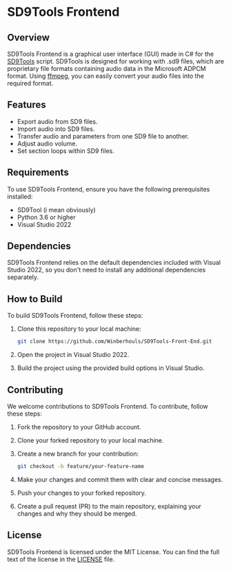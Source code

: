 # SD9Tools Frontend

## Overview

SD9Tools Frontend is a graphical user interface (GUI) made in C# for the [SD9Tools](https://github.com/TheFooestBar/SD9Tool) script. SD9Tools is designed for working with .sd9 files, which are proprietary file formats containing audio data in the Microsoft ADPCM format. Using [ffmpeg](https://ffmpeg.org/), you can easily convert your audio files into the required format.

## Features

- Export audio from SD9 files.
- Import audio into SD9 files.
- Transfer audio and parameters from one SD9 file to another.
- Adjust audio volume.
- Set section loops within SD9 files.

## Requirements

To use SD9Tools Frontend, ensure you have the following prerequisites installed:

- SD9Tool (i mean obviously)
- Python 3.6 or higher
- Visual Studio 2022

## Dependencies

SD9Tools Frontend relies on the default dependencies included with Visual Studio 2022, so you don't need to install any additional dependencies separately.

## How to Build

To build SD9Tools Frontend, follow these steps:

1. Clone this repository to your local machine:

   ```bash
   git clone https://github.com/Winberhouls/SD9Tools-Front-End.git
   ```

2. Open the project in Visual Studio 2022.

3. Build the project using the provided build options in Visual Studio.

## Contributing

We welcome contributions to SD9Tools Frontend. To contribute, follow these steps:

1. Fork the repository to your GitHub account.

2. Clone your forked repository to your local machine.

3. Create a new branch for your contribution:

   ```bash
   git checkout -b feature/your-feature-name
   ```

4. Make your changes and commit them with clear and concise messages.

5. Push your changes to your forked repository.

6. Create a pull request (PR) to the main repository, explaining your changes and why they should be merged.


## License

SD9Tools Frontend is licensed under the MIT License. You can find the full text of the license in the [LICENSE](LICENSE) file.